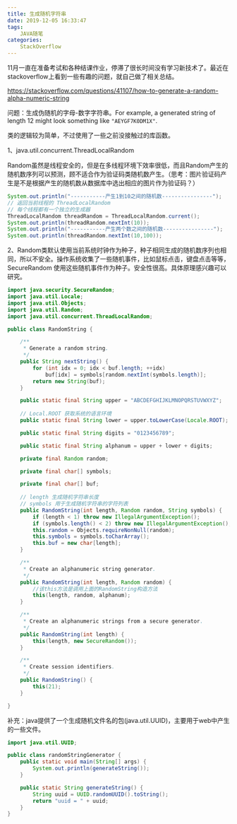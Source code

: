 ```yaml
---
title: 生成随机字符串
date: 2019-12-05 16:33:47
tags:
	JAVA随笔
categories:
	StackOverflow
---
```


11月一直在准备考试和各种结课作业，停滞了很长时间没有学习新技术了。最近在stackoverflow上看到一些有趣的问题，就自己做了相关总结。

https://stackoverflow.com/questions/41107/how-to-generate-a-random-alpha-numeric-string

问题：生成伪随机的字母-数字字符串。For example, a generated string of length 12 might look something like `"AEYGF7K0DM1X"`.

类的逻辑较为简单，不过使用了一些之前没接触过的库函数。

1、java.util.concurrent.ThreadLocalRandom

Random虽然是线程安全的，但是在多线程环境下效率很低，而且Random产生的随机数序列可以预测，顾不适合作为验证码类随机数产生。（思考：图片验证码产生是不是根据产生的随机数从数据库中选出相应的图片作为验证码？）

```java
System.out.println("-----------产生1到10之间的随机数----------------");
// 返回当前线程的 ThreadLocalRandom
// 每个线程都有一个独立的生成器
ThreadLocalRandom threadRandom = ThreadLocalRandom.current();
System.out.println(threadRandom.nextInt(10));
System.out.println("-----------产生两个数之间的随机数----------------");
System.out.println(threadRandom.nextInt(10,100));
```

2、Random类默认使用当前系统时钟作为种子，种子相同生成的随机数序列也相同，所以不安全。操作系统收集了一些随机事件，比如鼠标点击，键盘点击等等，SecureRandom 使用这些随机事件作为种子。安全性很高。具体原理感兴趣可以研究。

```java
import java.security.SecureRandom;
import java.util.Locale;
import java.util.Objects;
import java.util.Random;
import java.util.concurrent.ThreadLocalRandom;

public class RandomString {

    /**
     * Generate a random string.
     */
    public String nextString() {
        for (int idx = 0; idx < buf.length; ++idx)
            buf[idx] = symbols[random.nextInt(symbols.length)];
        return new String(buf);
    }

    public static final String upper = "ABCDEFGHIJKLMNOPQRSTUVWXYZ";
	
    // Local.ROOT 获取系统的语言环境
    public static final String lower = upper.toLowerCase(Locale.ROOT);

    public static final String digits = "0123456789";

    public static final String alphanum = upper + lower + digits;

    private final Random random;

    private final char[] symbols;

    private final char[] buf;
	
    // length 生成随机字符串长度
    // symbols 用于生成随机字符串的字符列表
    public RandomString(int length, Random random, String symbols) {
        if (length < 1) throw new IllegalArgumentException();
        if (symbols.length() < 2) throw new IllegalArgumentException();
        this.random = Objects.requireNonNull(random);
        this.symbols = symbols.toCharArray();
        this.buf = new char[length];
    }

    /**
     * Create an alphanumeric string generator.
     */
    public RandomString(int length, Random random) {
        //该this方法是调用上面的RandomString构造方法
        this(length, random, alphanum);
    }

    /**
     * Create an alphanumeric strings from a secure generator.
     */
    public RandomString(int length) {
        this(length, new SecureRandom());
    }

    /**
     * Create session identifiers.
     */
    public RandomString() {
        this(21);
    }

}
```

补充：java提供了一个生成随机文件名的包(java.util.UUID)，主要用于web中产生的一些文件。

```java
import java.util.UUID;

public class randomStringGenerator {
    public static void main(String[] args) {
        System.out.println(generateString());
    }

    public static String generateString() {
        String uuid = UUID.randomUUID().toString();
        return "uuid = " + uuid;
    }
}
```

